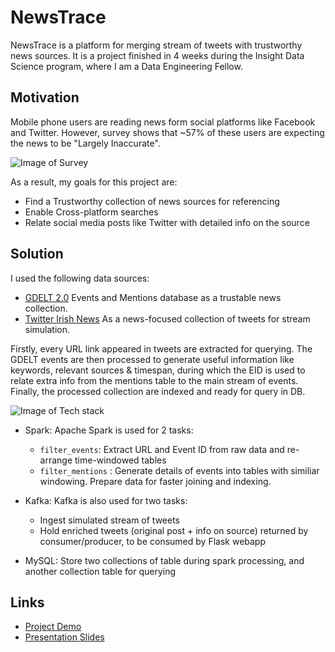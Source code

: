 # NewsTrace

NewsTrace is a platform for merging stream of tweets with trustworthy news sources. It is a project finished in 4 weeks during the Insight Data Science program, where I am a Data Engineering Fellow.

## Motivation
Mobile phone users are reading news form social platforms like Facebook and Twitter. However, survey shows that ~57% of these users are expecting the news to be "Largely Inaccurate".

![Image of Survey](https://www.journalism.org/wp-content/uploads/sites/8/2018/09/PJ_2018.09.10_social-media-news_0-01.png)

As a result, my goals for this project are:

- Find a Trustworthy collection of news sources for referencing
- Enable Cross-platform searches
- Relate social media posts like Twitter with detailed info on the source
## Solution
I used the following data sources:
-  [GDELT 2.0](https://blog.gdeltproject.org/gdelt-2-0-our-global-world-in-realtime/) Events and Mentions database as a trustable news collection.
-  [Twitter Irish News](https://figshare.com/articles/Insight4news_Irish_news_related_tweet_collection_15_07_2015-24_05_2017/7932422) As a news-focused collection of tweets for stream simulation.

Firstly, every URL link appeared in tweets are extracted for querying. The GDELT events are then processed to generate useful information like keywords, relevant sources & timespan, during which the EID is used to relate extra info from the mentions table to the main stream of events. Finally, the processed collection are indexed and ready for query in DB.

![Image of Tech stack](https://i.ibb.co/ZTXSB2G/temp.jpg)

- Spark: Apache Spark is used for 2 tasks:
  - `filter_events`: Extract URL and Event ID from raw data and re-arrange time-windowed tables
  - `filter_mentions` : Generate details of events into tables with similiar windowing. Prepare data for faster joining and indexing.
- Kafka: Kafka is also used for two tasks:
  - Ingest simulated stream of tweets
  - Hold enriched tweets (original post + info on source) returned by consumer/producer, to be consumed by Flask webapp

- MySQL: Store two collections of table during spark processing, and another collection table for querying

## Links
- [Project Demo](http://datatoday.net)
- [Presentation Slides](https://docs.google.com/presentation/d/14LDfiF6E8naFyJpE6SXMYH83CldSOSlHg7fYMyfk4Tg/edit?usp=sharing)
